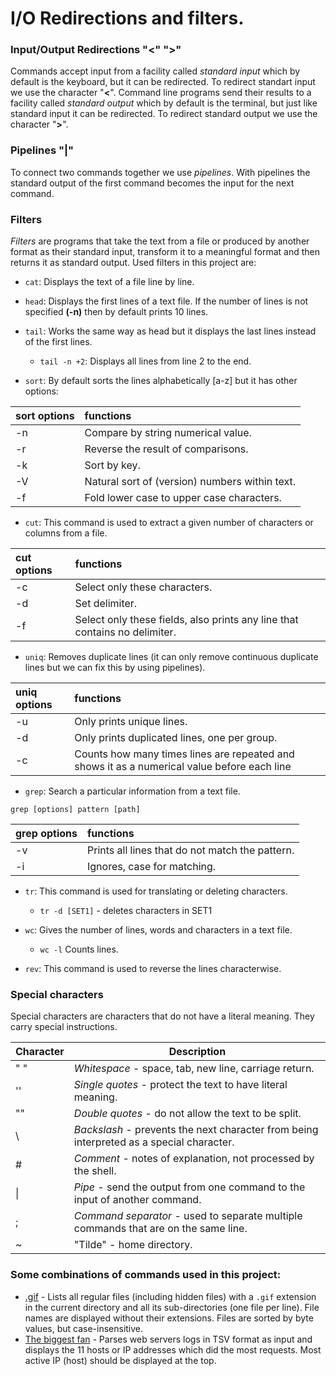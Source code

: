 # I/O Redirections and filters.
### Input/Output Redirections "<" ">"
Commands accept input from a facility called *standard input* which by default is the keyboard, but it can be redirected. To redirect standart input we use the character "**<**".
Command line programs send their results to a facility called *standard output* which by default is the terminal, but just like standard input it can be redirected. To redirect standard output we use the character "**>**".


### Pipelines "|"
To connect two commands together we use *pipelines*. With pipelines the standard output of the first command becomes the input for the next command.


### Filters
*Filters* are programs that take the text from a file or produced by another format as their standard input, transform it to a meaningful format and then returns it as standard output.
Used filters in this project are:
* `cat`: Displays the text of a file line by line.


* `head`: Displays the first lines of a text file. If the number of lines is not specified **(-n)** then by default prints 10 lines.


* `tail`: Works the same way as head but it displays the last lines instead of the first lines.
  * `tail -n +2`: Displays all lines from line 2 to the end.


* `sort`: By default sorts the lines alphabetically [a-z] but it has other options:

sort options | functions 
:------------ | :---------
-n | Compare by string numerical value.
-r | Reverse the result of comparisons.
-k | Sort by key.
-V | Natural sort of (version) numbers within text.
-f | Fold lower case to upper case characters.


* `cut`: This command is used to extract a given number of characters or columns from a file.

cut options | functions
:---------- | :--------
-c | Select only these characters.
-d | Set delimiter.
-f | Select only these fields, also prints any line that contains no delimiter.


* `uniq`: Removes duplicate lines (it can only remove continuous duplicate lines but we can fix this by using pipelines).

uniq options | functions
:----------- | :--------
-u | Only prints unique lines.
-d | Only prints duplicated lines, one per group.
-c | Counts how many times lines are repeated and shows it as a numerical value before each line


* `grep`: Search a particular information from a text file.
``` 
grep [options] pattern [path] 
```

grep options | functions
:----------- | :--------
-v | Prints all lines that do not match the pattern.
-i | Ignores, case for matching.


* `tr`: This command is used for translating or deleting characters.
  * `tr -d [SET1]` - deletes characters in SET1


* `wc`: Gives the number of lines, words and characters in a text file.
  * `wc -l` Counts lines.
 

* `rev`: This command is used to reverse the lines characterwise.


### Special characters
Special characters are characters that do not have a literal meaning. They carry special instructions.

Character | Description
--------- | -----------
" " | *Whitespace* - space, tab, new line, carriage return.
'' | *Single quotes* - protect the text to have literal meaning.
"" | *Double quotes* - do not allow the text to be split.
\ | *Backslash* -  prevents the next character from being interpreted as a special character.
&#35; | *Comment* - notes of explanation, not processed by the shell.
&#124; | *Pipe* - send the output from one command to the input of another command.
; | *Command separator* - used to separate multiple commands that are on the same line.
~ | "Tilde" - home directory.

### Some combinations of commands used in this project:
* [.gif](https://github.com/Donaldoo/shell/blob/main/io_redirections_and_filters/24-gifs) - Lists all regular files (including hidden files) with a `.gif` extension in the current directory and all its sub-directories (one file per line). File names are displayed without their extensions. Files are sorted by byte values, but case-insensitive.
* [The biggest fan](https://github.com/Donaldoo/shell/blob/main/io_redirections_and_filters/26-the_biggest_fan) - Parses web servers logs in TSV format as input and displays the 11 hosts or IP addresses which did the most requests. Most active IP (host) should be displayed at the top.
